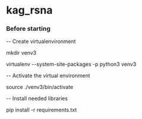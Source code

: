 # kag_rsna

### Before starting
-- Create virtualenvironment

mkdir venv3

virtualenv --system-site-packages -p python3 venv3

-- Activate the virtual environment

source ./venv3/bin/activate


-- Install needed libraries

pip install -r requirements.txt


